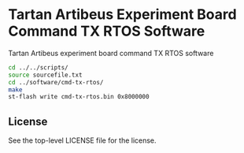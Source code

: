# Tartan Artibeus Experiment Board Command TX RTOS Software

Tartan Artibeus experiment board command TX RTOS software

```bash
cd ../../scripts/
source sourcefile.txt
cd ../software/cmd-tx-rtos/
make
st-flash write cmd-tx-rtos.bin 0x8000000
```

## License

See the top-level LICENSE file for the license.
